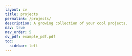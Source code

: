 ```yaml
---
layout: cv
title: projects
permalink: /projects/
description: A growing collection of your cool projects.
nav: true
nav_order: 5
cv_pdf: example_pdf.pdf
toc:
  sidebar: left
---
```



